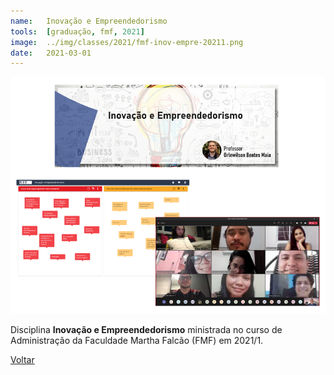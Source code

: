 ```yaml
---
name:  	Inovação e Empreendedorismo
tools: 	[graduação, fmf, 2021]
image: 	../img/classes/2021/fmf-inov-empre-20211.png
date: 	2021-03-01
---
```


![](../img/classes/2021/fmf-inov-empre-20211.png)

Disciplina **Inovação e Empreendedorismo** ministrada no curso de Administração da Faculdade Martha Falcão (FMF) em 2021/1.

<p class="text-center">
	<a class="btn btn-outline-primary mt-1" href="{{ site.baseurl }}/classes/">Voltar</a>
</p>
